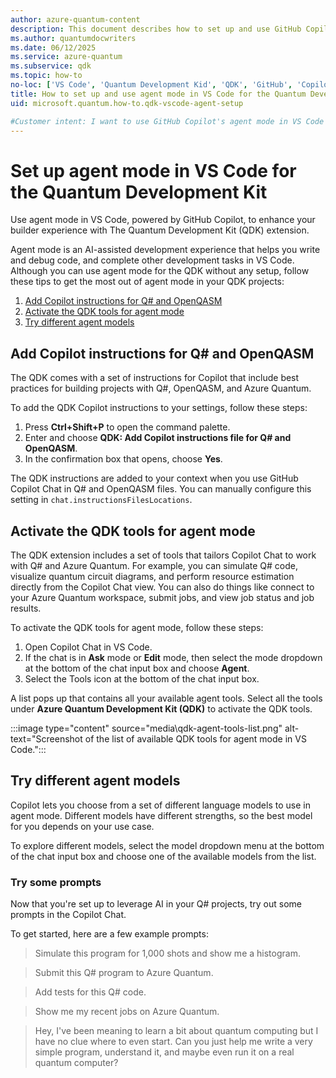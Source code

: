 ```yaml
---
author: azure-quantum-content
description: This document describes how to set up and use GitHub Copilot's agent mode in VS Code to enhance the Quantum Development Kit user experience.
ms.author: quantumdocwriters
ms.date: 06/12/2025
ms.service: azure-quantum
ms.subservice: qdk
ms.topic: how-to
no-loc: ['VS Code', 'Quantum Development Kid', 'QDK', 'GitHub', 'Copilot', 'Q#', '$$v', '$$', "$$", '$', "$", $, $$, '\cdots', 'bmatrix', '\ddots', '\equiv', '\sum', '\begin', '\end', '\sqrt', '\otimes', '{', '}', '\text', '\phi', '\kappa', '\psi', '\alpha', '\beta', '\gamma', '\delta', '\omega', '\bra', '\ket', '\boldone', '\mathbf{1}', '\\\\', '\\', '=', '\frac', '\text', '\mapsto', '\dagger', '\to', '\begin{cases}', '\end{cases}', '\operatorname', '\braket', '\id', '\expect', '\defeq', '\variance', '\dd', '&', '\begin{align}', '\end{align}', '\Lambda', '\lambda', '\Omega', '\mathrm', '\left', '\right', '\qquad', '\times', '\big', '\langle', '\rangle', '\bigg', '\Big', '|', '\mathbb', '\vec', '\in', '\texttt', '\ne', '<', '>', '\leq', '\geq', '~~', '~', '\begin{bmatrix}', '\end{bmatrix}', '\_']
title: How to set up and use agent mode in VS Code for the Quantum Development Kit
uid: microsoft.quantum.how-to.qdk-vscode-agent-setup

#Customer intent: I want to use GitHub Copilot's agent mode in VS Code to help me build my Quantum Development Kit projects.
---
```


# Set up agent mode in VS Code for the Quantum Development Kit

Use agent mode in VS Code, powered by GitHub Copilot, to enhance your builder experience with The Quantum Development Kit (QDK) extension.

Agent mode is an AI-assisted development experience that helps you write and debug code, and complete other development tasks in VS Code. Although you can use agent mode for the QDK without any setup, follow these tips to get the most out of agent mode in your QDK projects:

1. [Add Copilot instructions for Q# and OpenQASM](#add-copilot-instructions-for-q-and-openqasm)
2. [Activate the QDK tools for agent mode](#activate-the-qdk-tools-for-agent-mode)
3. [Try different agent models](#try-different-agent-models)

## Add Copilot instructions for Q# and OpenQASM

The QDK comes with a set of instructions for Copilot that include best practices for building projects with Q#, OpenQASM, and Azure Quantum.

To add the QDK Copilot instructions to your settings, follow these steps:

1. Press **Ctrl+Shift+P** to open the command palette.
1. Enter and choose **QDK: Add Copilot instructions file for Q# and OpenQASM**.
1. In the confirmation box that opens, choose **Yes**.

The QDK instructions are added to your context when you use GitHub Copilot Chat in Q# and OpenQASM files. You can manually configure this setting in `chat.instructionsFilesLocations`.

## Activate the QDK tools for agent mode

The QDK extension includes a set of tools that tailors Copilot Chat to work with Q# and Azure Quantum. For example, you can simulate Q# code, visualize quantum circuit diagrams, and perform resource estimation directly from the Copilot Chat view. You can also do things like connect to your Azure Quantum workspace, submit jobs, and view job status and job results.

To activate the QDK tools for agent mode, follow these steps:

1. Open Copilot Chat in VS Code.
1. If the chat is in **Ask** mode or **Edit** mode, then select the mode dropdown at the bottom of the chat input box and choose **Agent**.
1. Select the Tools icon at the bottom of the chat input box.

A list pops up that contains all your available agent tools. Select all the tools under **Azure Quantum Development Kit (QDK)** to activate the QDK tools.

:::image type="content" source="media\qdk-agent-tools-list.png" alt-text="Screenshot of the list of available QDK tools for agent mode in VS Code.":::

## Try different agent models

Copilot lets you choose from a set of different language models to use in agent mode. Different models have different strengths, so the best model for you depends on your use case.

To explore different models, select the model dropdown menu at the bottom of the chat input box and choose one of the available models from the list.

### Try some prompts

Now that you're set up to leverage AI in your Q# projects, try out some prompts in the Copilot Chat.

To get started, here are a few example prompts:

> Simulate this program for 1,000 shots and show me a histogram.

> Submit this Q# program to Azure Quantum.

> Add tests for this Q# code.

> Show me my recent jobs on Azure Quantum.

> Hey, I've been meaning to learn a bit about quantum computing but I have no clue where to even start. Can you just help me write a very simple program, understand it, and maybe even run it on a real quantum computer?
